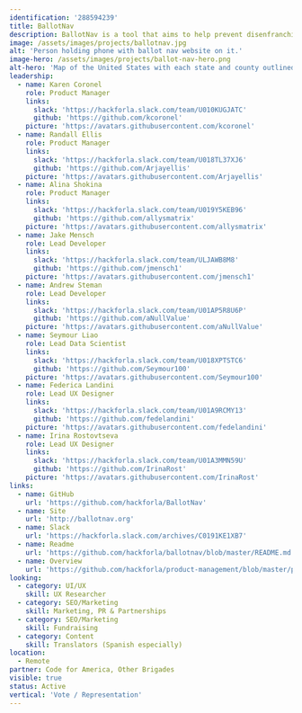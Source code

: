 ```yaml
---
identification: '288594239'
title: BallotNav
description: BallotNav is a tool that aims to help prevent disenfranchisement by providing reliable and up to date information on ballot drop off locations across the US. While some states have detailed information about ballot drop off locations, others leave it up to the local jurisdiction to publish that information. In some states, Counties, Towns, Parishes, etc, do not have websites, so there is no reliable online source for ballot drop off information. BallotNav was created to provide a reliable online resource about where to drop your ballot, hours, accessibility, etc. We do this by calling each Jurisdictional office provided by the secretary of state and confirming locations details.
image: /assets/images/projects/ballotnav.jpg
alt: 'Person holding phone with ballot nav website on it.'
image-hero: /assets/images/projects/ballot-nav-hero.png
alt-hero: 'Map of the United States with each state and county outlined.'
leadership:
  - name: Karen Coronel
    role: Product Manager
    links:
      slack: 'https://hackforla.slack.com/team/U010KUGJATC'
      github: 'https://github.com/kcoronel'
    picture: 'https://avatars.githubusercontent.com/kcoronel'
  - name: Randall Ellis
    role: Product Manager
    links:
      slack: 'https://hackforla.slack.com/team/U018TL37XJ6'
      github: 'https://github.com/Arjayellis'
    picture: 'https://avatars.githubusercontent.com/Arjayellis'
  - name: Alina Shokina
    role: Product Manager
    links:
      slack: 'https://hackforla.slack.com/team/U019Y5KEB96'
      github: 'https://github.com/allysmatrix'
    picture: 'https://avatars.githubusercontent.com/allysmatrix'
  - name: Jake Mensch
    role: Lead Developer
    links:
      slack: 'https://hackforla.slack.com/team/ULJAWB8M8'
      github: 'https://github.com/jmensch1'
    picture: 'https://avatars.githubusercontent.com/jmensch1'
  - name: Andrew Steman
    role: Lead Developer
    links:
      slack: 'https://hackforla.slack.com/team/U01AP5R8U6P'
      github: 'https://github.com/aNullValue'
    picture: 'https://avatars.githubusercontent.com/aNullValue'
  - name: Seymour Liao
    role: Lead Data Scientist
    links:
      slack: 'https://hackforla.slack.com/team/U018XPTSTC6'
      github: 'https://github.com/Seymour100'
    picture: 'https://avatars.githubusercontent.com/Seymour100'
  - name: Federica Landini
    role: Lead UX Designer
    links:
      slack: 'https://hackforla.slack.com/team/U01A9RCMY13'
      github: 'https://github.com/fedelandini'
    picture: 'https://avatars.githubusercontent.com/fedelandini'
  - name: Irina Rostovtseva
    role: Lead UX Designer
    links:
      slack: 'https://hackforla.slack.com/team/U01A3MMN59U'
      github: 'https://github.com/IrinaRost'
    picture: 'https://avatars.githubusercontent.com/IrinaRost' 
links:
  - name: GitHub
    url: 'https://github.com/hackforla/BallotNav'
  - name: Site
    url: 'http://ballotnav.org'
  - name: Slack
    url: 'https://hackforla.slack.com/archives/C0191KE1XB7'
  - name: Readme
    url: 'https://github.com/hackforla/ballotnav/blob/master/README.md'
  - name: Overview
    url: 'https://github.com/hackforla/product-management/blob/master/project-one-sheets/BallotNav-Project-One-Sheet.pdf'
looking:
  - category: UI/UX
    skill: UX Researcher
  - category: SEO/Marketing
    skill: Marketing, PR & Partnerships
  - category: SEO/Marketing
    skill: Fundraising
  - category: Content
    skill: Translators (Spanish especially)
location:
  - Remote
partner: Code for America, Other Brigades
visible: true
status: Active
vertical: 'Vote / Representation'
---
```

